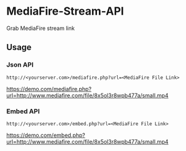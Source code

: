 # MediaFire-Stream-API
Grab MediaFire stream link

## Usage
### Json API
`http://<yourserver.com>/mediafire.php?url=<MediaFire File Link>`

https://demo.com/mediafire.php?url=http://www.mediafire.com/file/8x5ol3r8wpb477a/small.mp4

### Embed API
`http://<yourserver.com>/embed.php?url=<MediaFire File Link>`

https://demo.com/embed.php?url=http://www.mediafire.com/file/8x5ol3r8wpb477a/small.mp4
